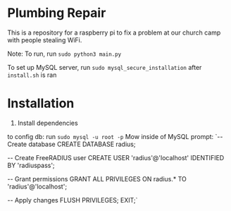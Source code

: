 # Plumbing Repair

This is a repository for a raspberry pi to fix a problem at our church camp with people stealing WiFi.

Note: To run, run `sudo python3 main.py`

To set up MySQL server, run `sudo mysql_secure_installation` after `install.sh` is ran

# Installation

1. Install dependencies


to config db:
run `sudo mysql -u root -p`
Mow inside of MySQL prompt:
`-- Create database
CREATE DATABASE radius;

-- Create FreeRADIUS user
CREATE USER 'radius'@'localhost' IDENTIFIED BY 'radiuspass';

-- Grant permissions
GRANT ALL PRIVILEGES ON radius.* TO 'radius'@'localhost';

-- Apply changes
FLUSH PRIVILEGES;
EXIT;`
